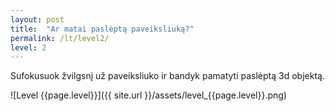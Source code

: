 ```yaml
---
layout: post
title:  "Ar matai paslėptą paveiksliuką?"
permalink: /lt/level2/
level: 2
---
```

Sufokusuok žvilgsnį už paveiksliuko ir bandyk pamatyti paslėptą 3d objektą.

![Level {{page.level}}]({{ site.url }}/assets/level_{{page.level}}.png)